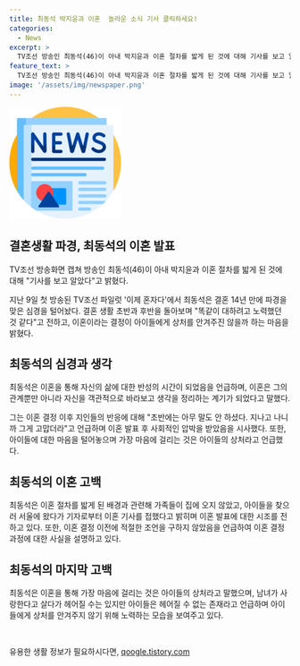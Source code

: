 ```yaml
---
title: 최동석 박지윤과 이혼  놀라운 소식 기사 클릭하세요!
categories:
  - News
excerpt: >
  TV조선 방송인 최동석(46)이 아내 박지윤과 이혼 절차를 밟게 된 것에 대해 기사를 보고 알았다고 밝히며 현재 이혼 조정 중임을 고백했다. 최동석은 이혼을 통해 자신의 삶에 대한 반성의 시간이 되었고, 이혼 발표 이후 지인들의 반응에 대해 언급했다. 또한, 아이들에게 상처가 되지 않을까 하는 마음을 밝히며 이야기를 마무리했다.
feature_text: >
  TV조선 방송인 최동석(46)이 아내 박지윤과 이혼 절차를 밟게 된 것에 대해 기사를 보고 알았다고 밝히며 현재 이혼 조정 중임을 고백했다. 최동석은 이혼을 통해 자신의 삶에 대한 반성의 시간이 되었고, 이혼 발표 이후 지인들의 반응에 대해 언급했다. 또한, 아이들에게 상처가 되지 않을까 하는 마음을 밝히며 이야기를 마무리했다.
image: '/assets/img/newspaper.png'
---
```


<p><img src="/assets/img/newspaper.png" alt="kimp 속보" /></p>

<h2 data-ke-size="size26">결혼생활 파경, 최동석의 이혼 발표</h2>

<p data-ke-size="size16">TV조선 방송화면 캡쳐 방송인 최동석(46)이 아내 박지윤과 이혼 절차를 밟게 된 것에 대해 "기사를 보고 알았다"고 밝혔다.</p>

<p data-ke-size="size16">지난 9일 첫 방송된 TV조선 파일럿 '이제 혼자다'에서 최동석은 결혼 14년 만에 파경을 맞은 심경을 털어놨다. 결혼 생활 초반과 후반을 돌아보며 "똑같이 대하려고 노력했던 것 같다"고 전하고, 이혼이라는 결정이 아이들에게 상처를 안겨주진 않을까 하는 마음을 밝혔다.</p>

<h2 data-ke-size="size26">최동석의 심경과 생각</h2>

<p data-ke-size="size16">최동석은 이혼을 통해 자신의 삶에 대한 반성의 시간이 되었음을 언급하며, 이혼은 그의 관계뿐만 아니라 자신을 객관적으로 바라보고 생각을 정리하는 계기가 되었다고 말했다.</p>

<p data-ke-size="size16">그는 이혼 결정 이후 지인들의 반응에 대해 "초반에는 아무 말도 안 하셨다. 지나고 나니까 그게 고맙더라"고 언급하며 이혼 발표 후 사회적인 압박을 받았음을 시사했다. 또한, 아이들에 대한 마음을 털어놓으며 가장 마음에 걸리는 것은 아이들의 상처라고 언급했다.</p>

<h2 data-ke-size="size26">최동석의 이혼 고백</h2>

<p data-ke-size="size16">최동석은 이혼 절차를 밟게 된 배경과 관련해 가족들이 집에 오지 않았고, 아이들을 찾으러 서울에 왔다가 기자로부터 이혼 기사를 접했다고 밝히며 이혼 발표에 대한 시조를 전하고 있다. 또한, 이혼 결정 이전에 적절한 조언을 구하지 않았음을 언급하여 이혼 결정 과정에 대한 사실을 설명하고 있다.</p>

<h2 data-ke-size="size26">최동석의 마지막 고백</h2>

<p data-ke-size="size16">최동석은 이혼을 통해 가장 마음에 걸리는 것은 아이들의 상처라고 말했으며, 남녀가 사랑한다고 살다가 헤어질 수는 있지만 아이들은 헤어질 수 없는 존재라고 언급하며 아이들에게 상처를 안겨주지 않기 위해 노력하는 모습을 보여주고 있다.</p>

<p data-ke-size="size16">&nbsp;</p>
유용한 생활 정보가 필요하시다면, <a href="https://qoogle.tistory.com" rel="dofollow">qoogle.tistory.com</a>


